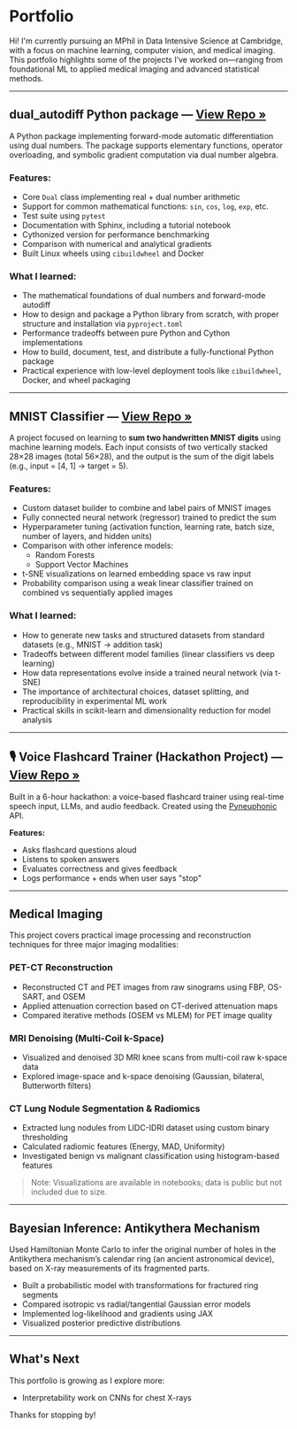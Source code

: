 # Portfolio

Hi! I'm currently pursuing an MPhil in Data Intensive Science at Cambridge, with a focus on machine learning, computer vision, and medical imaging. This portfolio highlights some of the projects I’ve worked on—ranging from foundational ML to applied medical imaging and advanced statistical methods.

---

## dual_autodiff Python package — [View Repo »]( https://github.com/jjkkk627/autodiff-with-dual-numbers.git)

A Python package implementing forward-mode automatic differentiation using dual numbers. The package supports elementary functions, operator overloading, and symbolic gradient computation via dual number algebra.

### Features:
- Core `Dual` class implementing real + dual number arithmetic  
- Support for common mathematical functions: `sin`, `cos`, `log`, `exp`, etc.  
- Test suite using `pytest`  
- Documentation with Sphinx, including a tutorial notebook  
- Cythonized version for performance benchmarking  
- Comparison with numerical and analytical gradients  
- Built Linux wheels using `cibuildwheel` and Docker

### What I learned:
- The mathematical foundations of dual numbers and forward-mode autodiff  
- How to design and package a Python library from scratch, with proper structure and installation via `pyproject.toml`  
- Performance tradeoffs between pure Python and Cython implementations  
- How to build, document, test, and distribute a fully-functional Python package  
- Practical experience with low-level deployment tools like `cibuildwheel`, Docker, and wheel packaging
---

## MNIST Classifier — [View Repo »]( https://github.com/jjkkk627/machine-learning-mnist.git)

A project focused on learning to **sum two handwritten MNIST digits** using machine learning models. Each input consists of two vertically stacked 28×28 images (total 56×28), and the output is the sum of the digit labels (e.g., input = [4, 1] → target = 5).

### Features:
- Custom dataset builder to combine and label pairs of MNIST images  
- Fully connected neural network (regressor) trained to predict the sum  
- Hyperparameter tuning (activation function, learning rate, batch size, number of layers, and hidden units)  
- Comparison with other inference models:
  - Random Forests
  - Support Vector Machines
- t-SNE visualizations on learned embedding space vs raw input  
- Probability comparison using a weak linear classifier trained on combined vs sequentially applied images

### What I learned:
- How to generate new tasks and structured datasets from standard datasets (e.g., MNIST → addition task)  
- Tradeoffs between different model families (linear classifiers vs deep learning)  
- How data representations evolve inside a trained neural network (via t-SNE)  
- The importance of architectural choices, dataset splitting, and reproducibility in experimental ML work  
- Practical skills in scikit-learn and dimensionality reduction for model analysis
---

## 🎙️ Voice Flashcard Trainer (Hackathon Project) — [View Repo »](https://github.com/yourusername/voice-flashcard-trainer)

Built in a 6-hour hackathon: a voice-based flashcard trainer using real-time speech input, LLMs, and audio feedback. Created using the [Pyneuphonic](https://github.com/neuphonic/pyneuphonic) API.

**Features:**
- Asks flashcard questions aloud
- Listens to spoken answers
- Evaluates correctness and gives feedback
- Logs performance + ends when user says "stop"

---

## Medical Imaging

This project covers practical image processing and reconstruction techniques for three major imaging modalities:

### PET-CT Reconstruction
- Reconstructed CT and PET images from raw sinograms using FBP, OS-SART, and OSEM
- Applied attenuation correction based on CT-derived attenuation maps
- Compared iterative methods (OSEM vs MLEM) for PET image quality

### MRI Denoising (Multi-Coil k-Space)
- Visualized and denoised 3D MRI knee scans from multi-coil raw k-space data
- Explored image-space and k-space denoising (Gaussian, bilateral, Butterworth filters)

### CT Lung Nodule Segmentation & Radiomics
- Extracted lung nodules from LIDC-IDRI dataset using custom binary thresholding
- Calculated radiomic features (Energy, MAD, Uniformity)
- Investigated benign vs malignant classification using histogram-based features

> Note: Visualizations are available in notebooks; data is public but not included due to size.
---
## Bayesian Inference: Antikythera Mechanism

Used Hamiltonian Monte Carlo to infer the original number of holes in the Antikythera mechanism’s calendar ring (an ancient astronomical device), based on X-ray measurements of its fragmented parts.

- Built a probabilistic model with transformations for fractured ring segments
- Compared isotropic vs radial/tangential Gaussian error models
- Implemented log-likelihood and gradients using JAX
- Visualized posterior predictive distributions
---
## What's Next

This portfolio is growing as I explore more:

- Interpretability work on CNNs for chest X-rays

Thanks for stopping by!

